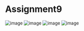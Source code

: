# Assignment9

![image](https://user-images.githubusercontent.com/101176588/167714633-ca46253d-6a5e-4b77-8d86-53296cf7fe3b.png)
![image](https://user-images.githubusercontent.com/101176588/167714673-015b3700-0353-4b94-8f63-7a800e4f9f2f.png)
![image](https://user-images.githubusercontent.com/101176588/167714763-1657c8f2-ab10-4d7b-bb13-4f483136e486.png)
![image](https://user-images.githubusercontent.com/101176588/167714911-c4f4fb34-6b92-403e-9a98-478b1261d7a2.png)


